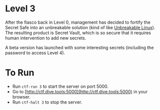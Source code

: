 # Level 3

After the fiasco back in Level 0, management has decided to fortify the Secret
Safe into an unbreakable solution (kind of like [Unbreakable Linux][1]). The
resulting product is Secret Vault, which is so secure that it requires human
intervention to add new secrets.

A beta version has launched with some interesting secrets (including the
password to access Level 4).

# To Run

* Run `ctf-run 3` to start the server on port 5000.
* Go to [http://ctf.dive.tools:5000](http://ctf.dive.tools:5000) in your browser.
* Run `ctf-halt 3` to stop the server.

[1]: http://www.oracle.com/us/technologies/linux/ubreakable-enterprise-kernel-linux-173350.html
